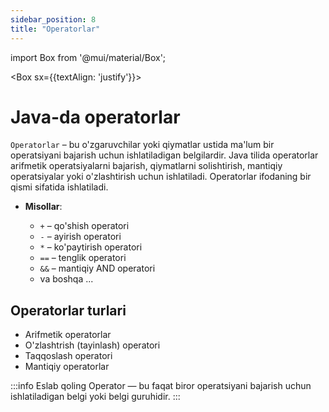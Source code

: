 ```yaml
--- 
sidebar_position: 8
title: "Operatorlar" 
--- 
```


import Box from '@mui/material/Box'; 


<Box sx={{textAlign: 'justify'}}>

# Java-da operatorlar

`Operatorlar` – bu o'zgaruvchilar yoki qiymatlar ustida ma'lum bir operatsiyani bajarish uchun ishlatiladigan belgilardir. Java tilida operatorlar arifmetik operatsiyalarni bajarish, qiymatlarni solishtirish, mantiqiy operatsiyalar yoki o'zlashtirish uchun ishlatiladi. Operatorlar ifodaning bir qismi sifatida ishlatiladi.


- **Misollar**:

    - `+` – qo'shish operatori
    - `-` – ayirish operatori
    - `*` – ko'paytirish operatori
    - `==` – tenglik operatori
    - `&&` – mantiqiy AND operatori
    - va boshqa ...

## Operatorlar turlari
-   Arifmetik operatorlar
-   O'zlashtrish (tayinlash) operatori
-   Taqqoslash operatori
-   Mantiqiy operatorlar

:::info Eslab qoling
Operator — bu faqat biror operatsiyani bajarish uchun ishlatiladigan belgi yoki belgi guruhidir.
:::

</Box>